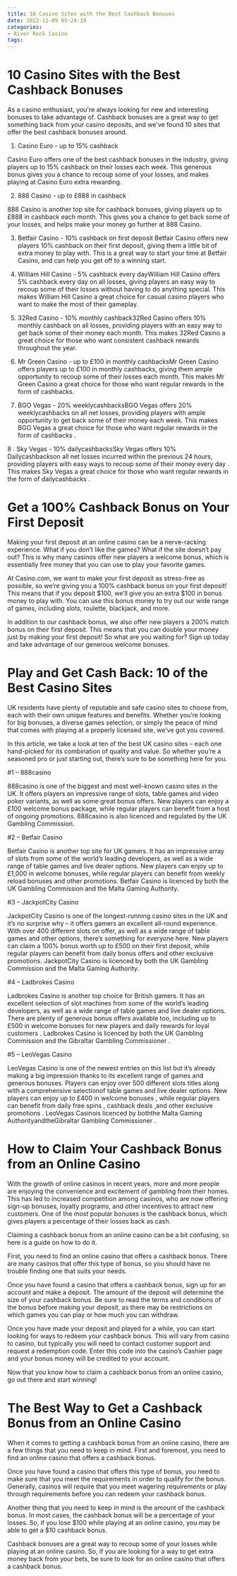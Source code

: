 ```yaml
---
title: 10 Casino Sites with the Best Cashback Bonuses
date: 2022-11-09 05:24:19
categories:
- River Rock Casino
tags:
---
```



#  10 Casino Sites with the Best Cashback Bonuses

As a casino enthusiast, you're always looking for new and interesting bonuses to take advantage of. Cashback bonuses are a great way to get something back from your casino deposits, and we've found 10 sites that offer the best cashback bonuses around.

1. Casino Euro - up to 15% cashback

Casino Euro offers one of the best cashback bonuses in the industry, giving players up to 15% cashback on their losses each week. This generous bonus gives you a chance to recoup some of your losses, and makes playing at Casino Euro extra rewarding.

2. 888 Casino - up to £888 in cashback

888 Casino is another top site for cashback bonuses, giving players up to £888 in cashback each month. This gives you a chance to get back some of your losses, and helps make your money go further at 888 Casino.

3. Betfair Casino - 10% cashback on first deposit
Betfair Casino offers new players 10% cashback on their first deposit, giving them a little bit of extra money to play with. This is a great way to start your time at Betfair Casino, and can help you get off to a winning start.

4. William Hill Casino - 5% cashback every dayWilliam Hill Casino offers 5% cashback every day on all losses, giving players an easy way to recoup some of their losses without having to do anything special. This makes William Hill Casino a great choice for casual casino players who want to make the most of their gameplay.

5. 32Red Casino - 10% monthly cashback32Red Casino offers 10% monthly cashback on all losses, providing players with an easy way to get back some of their money each month. This makes 32Red Casino a great choice for those who want consistent cashback rewards throughout the year.

6. Mr Green Casino - up to £100 in monthly cashbacksMr Green Casino offers players up to £100 in monthly cashbacks, giving them ample opportunity to recoup some of their losses each month. This makes Mr Green Casino a great choice for those who want regular rewards in the form of cashbacks.

7. BGO Vegas - 20% weeklycashbacksBGO Vegas offers 20% weeklycashbacks on all net losses, providing players with ample opportunity to get back some of their money each week. This makes BGO Vegas a great choice for those who want regular rewards in the form of cashbacks .

8 . Sky Vegas - 10% dailycashbacksSky Vegas offers 10% Dailycashbackson all net losses incurred within the previous 24 hours, providing players with easy ways to recoup some of their money every day . This makes Sky Vegas a great choice for those who want regular rewards in the form of dailycashbacks .

#  Get a 100% Cashback Bonus on Your First Deposit

Making your first deposit at an online casino can be a nerve-racking experience. What if you don’t like the games? What if the site doesn’t pay out? This is why many casinos offer new players a welcome bonus, which is essentially free money that you can use to play your favorite games.

At Casino.com, we want to make your first deposit as stress-free as possible, so we’re giving you a 100% cashback bonus on your first deposit! This means that if you deposit $100, we’ll give you an extra $100 in bonus money to play with. You can use this bonus money to try out our wide range of games, including slots, roulette, blackjack, and more.

In addition to our cashback bonus, we also offer new players a 200% match bonus on their first deposit. This means that you can double your money just by making your first deposit! So what are you waiting for? Sign up today and take advantage of our generous welcome bonuses.

#  Play and Get Cash Back: 10 of the Best Casino Sites

UK residents have plenty of reputable and safe casino sites to choose from, each with their own unique features and benefits. Whether you’re looking for big bonuses, a diverse games selection, or simply the peace of mind that comes with playing at a properly licensed site, we’ve got you covered.

In this article, we take a look at ten of the best UK casino sites – each one hand-picked for its combination of quality and value. So whether you’re a seasoned pro or just starting out, there’s sure to be something here for you.

#1 – 888casino

888casino is one of the biggest and most well-known casino sites in the UK. It offers players an impressive range of slots, table games and video poker variants, as well as some great bonus offers. New players can enjoy a £100 welcome bonus package, while regular players can benefit from a host of ongoing promotions. 888casino is also licenced and regulated by the UK Gambling Commission.

#2 – Betfair Casino

Betfair Casino is another top site for UK gamers. It has an impressive array of slots from some of the world’s leading developers, as well as a wide range of table games and live dealer options. New players can enjoy up to £1,000 in welcome bonuses, while regular players can benefit from weekly reload bonuses and other promotions. Betfair Casino is licenced by both the UK Gambling Commission and the Malta Gaming Authority.

#3 – JackpotCity Casino

JackpotCity Casino is one of the longest-running casino sites in the UK and it’s no surprise why – it offers gamers an excellent all-round experience. With over 400 different slots on offer, as well as a wide range of table games and other options, there’s something for everyone here. New players can claim a 100% bonus worth up to £500 on their first deposit, while regular players can benefit from daily bonus offers and other exclusive promotions. JackpotCity Casino is licenced by both the UK Gambling Commission and the Malta Gaming Authority.

#4 – Ladbrokes Casino

Ladbrokes Casino is another top choice for British gamers. It has an excellent selection of slot machines from some of the world’s leading developers, as well as a wide range of table games and live dealer options. There are plenty of generous bonus offers available too, including up to £500 in welcome bonuses for new players and daily rewards for loyal customers . Ladbrokes Casino is licenced by both the UK Gambling Commission and the Gibraltar Gambling Commissioner .

#5 – LeoVegas Casino

LeoVegas Casino is one of the newest entries on this list but it’s already making a big impression thanks to its excellent range of games and generous bonuses. Players can enjoy over 500 different slots titles along with a comprehensive selectionof table games and live dealer options. New players can enjoy up to £400 in welcome bonuses , while regular players can benefit from daily free spins , cashback deals ,and other exclusive promotions . LeoVegas Casinois licenced by boththe Malta Gaming AuthorityandtheGibraltar Gambling Commissioner .

#  How to Claim Your Cashback Bonus from an Online Casino

With the growth of online casinos in recent years, more and more people are enjoying the convenience and excitement of gambling from their homes. This has led to increased competition among casinos, who are now offering sign-up bonuses, loyalty programs, and other incentives to attract new customers. One of the most popular bonuses is the cashback bonus, which gives players a percentage of their losses back as cash.

Claiming a cashback bonus from an online casino can be a bit confusing, so here is a guide on how to do it.

First, you need to find an online casino that offers a cashback bonus. There are many casinos that offer this type of bonus, so you should have no trouble finding one that suits your needs.

Once you have found a casino that offers a cashback bonus, sign up for an account and make a deposit. The amount of the deposit will determine the size of your cashback bonus. Be sure to read the terms and conditions of the bonus before making your deposit, as there may be restrictions on which games you can play or how much you can withdraw.

Once you have made your deposit and played for a while, you can start looking for ways to redeem your cashback bonus. This will vary from casino to casino, but typically you will need to contact customer support and request a redemption code. Enter this code into the casino’s Cashier page and your bonus money will be credited to your account.

Now that you know how to claim a cashback bonus from an online casino, go out there and start winning!

#  The Best Way to Get a Cashback Bonus from an Online Casino

When it comes to getting a cashback bonus from an online casino, there are a few things that you need to keep in mind. First and foremost, you need to find an online casino that offers a cashback bonus. 

Once you have found a casino that offers this type of bonus, you need to make sure that you meet the requirements in order to qualify for the bonus. Generally, casinos will require that you meet wagering requirements or play through requirements before you can redeem your cashback bonus. 

Another thing that you need to keep in mind is the amount of the cashback bonus. In most cases, the cashback bonus will be a percentage of your losses. So, if you lose $100 while playing at an online casino, you may be able to get a $10 cashback bonus. 

Cashback bonuses are a great way to recoup some of your losses while playing at an online casino. So, if you are looking for a way to get extra money back from your bets, be sure to look for an online casino that offers a cashback bonus.